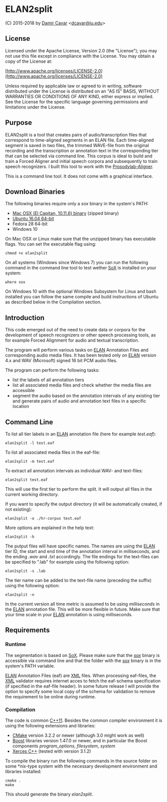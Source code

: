 # ELAN2split

(C) 2015-2018 by [Damir Cavar] <<dcavar@iu.edu>>

## License

Licensed under the Apache License, Version 2.0 (the "License");
you may not use this file except in compliance with the License.
You may obtain a copy of the License at:

[http://www.apache.org/licenses/LICENSE-2.0](http://www.apache.org/licenses/LICENSE-2.0)

Unless required by applicable law or agreed to in writing, software
distributed under the License is distributed on an "AS IS" BASIS,
WITHOUT WARRANTIES OR CONDITIONS OF ANY KIND, either express or implied.
See the License for the specific language governing permissions and
limitations under the License.


## Purpose

ELAN2split is a tool that creates pairs of audio/transcription files that correspond to time-aligned segments in an ELAN file. Each time-aligned segment is saved in two files, the trimmed WAVE-file from the original recording and the transcription or annotation text in the corresponding tier that can be selected via command line. This corpus is ideal to build and train a Forced Aligner and initial speech corpora and subsequently to train speech recognizers. I built this tool to work with the [Prosodylab-Aligner](http://prosodylab.org/tools/aligner/).

This is a command line tool. It does not come with a graphical interface.



## Download Binaries

The following binaries require only a *sox* binary in the system's PATH:

- [Mac OSX (El Capitan, 10.11.6) binary](https://bitbucket.org/dcavar/elan2split/downloads/MacOSX_elan2split.zip) (zipped binary)
- [Ubuntu 16.04 64-bit](https://bitbucket.org/dcavar/elan2split/downloads/Ubuntu-16.04-64bit-elan2split.zip)
- Fedora 28 64-bit
- Windows 10

On Mac OSX or Linux make sure that the unzipped binary has executable flags. You can set the executable flag using:

	chmod +x elan2split

On all systems (Windows since Windows 7) you can run the following command in the command line tool to test wether [SoX] is installed on your system:

	where sox

On Windows 10 with the optional Windows Subsystem for Linux and bash installed you can follow the same compile and build instructions of Ubuntu as described below in the Compilation section.


## Introduction

This code emerged out of the need to create data or corpora for the development of speech recognizers or other speech processing tools, as for example Forced Alignment for audio and textual transcription.

The program will perform various tasks on [ELAN] Annotation Files and corresponding audio media files. It has been tested only on [ELAN] version 4.x and WAV (Microsoft) signed 16 bit PCM audio files.

The program can perform the following tasks:

- list the labels of all annotation tiers
- list all associated media files and check whether the media files are accessible
- segment the audio based on the annotation intervals of any existing tier and generate pairs of audio and annotation text files in a specific location


## Command Line

To list all tier labels in an [ELAN] annotation file (here for example *test.eaf*):

	elan2split -l test.eaf

To list all associated media files in the eaf-file:

	elan2split -m test.eaf

To extract all annotation intervals as individual WAV- and text-files:

	elan2split test.eaf

This will use the first tier to perform the split. It will output all files in the current working directory.

If you want to specify the output directory (it will be automatically created, if not existing):

	elan2split -o ./hr-corpus test.eaf

More options are explained in the help text:

	elan2split -h

The putput files will have specific names. The names are using the [ELAN] tier ID, the start and end time of the annotation interval in milliseconds, and the ending *.wav* and *.txt* accordingly. The file endings for the text-files can be specified to ".lab" for example using the following option:

	elan2split -s .lab

The tier name can be added to the text-file name (preceding the suffix) using the following option:

	elan2split -n

In the current version all time metric is assumed to be using *milliseconds* in the [ELAN] annotation file. This will be more flexible in future. Make sure that your time scale in your [ELAN] annotation is using milliseconds.


## Requirements

### Runtime

The segmentation is based on [SoX]. Please make sure that the *[sox]* binary is accessible via command line and that the folder with the *[sox]* binary is in the system's PATH variable.

[ELAN] Annotation Files (eaf) are [XML] files. When processing eaf-files, the [XML] validator requires internet acces to fetch the eaf-schema specification (if specified in the eaf-file header). In some future release I will provide the option to specify some local copy of the schema for validation to remove the requirement to be online during runtime.


### Compilation

The code is common [C++11](https://en.wikipedia.org/wiki/C%2B%2B11). Besides the common compiler environment it is using the following extensions and libraries:

- [CMake] version 3.2.2 or newer (although 3.0 might work as well)
- [Boost] libraries version 1.47.0 or newer, and in particular the Boost components *program_options*, *filesystem*, *system*
- [Xerces C++] (tested with version 3.1.2)

To compile the binary run the following commands in the source folder on some *nix-type system with the necessary development environment and libraries installed:

    cmake .
    make

This should generate the binary *elan2split*.




[ELAN]: https://tla.mpi.nl/tools/tla-tools/elan/  (ELAN annotations of audio and video resources)
[CMake]: http://www.cmake.org/  (CMake, the cross-platform, open-source build system)
[Xerces C++]: https://xerces.apache.org/xerces-c/  (A validating XML parser)
[Boost]: http://www.boost.org/ (Portable C++ source libraries)
[SoX]: http://sox.sourceforge.net/ (Swiss Army knife of sound processing programs)
[sox]: http://sox.sourceforge.net/ (Swiss Army knife of sound processing programs)
[XML]: https://en.wikipedia.org/wiki/XML (Extensible Markup Language)
[Damir Cavar]: http://damir.cavar.me/ "Damir Cavar"

